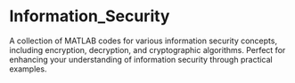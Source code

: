 # Information_Security
A collection of MATLAB codes for various information security concepts, including encryption, decryption, and cryptographic algorithms. Perfect for enhancing your understanding of information security through practical examples.
